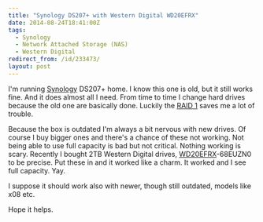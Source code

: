 ```yaml
---
title: "Synology DS207+ with Western Digital WD20EFRX"
date: 2014-08-24T18:41:00Z
tags:
  - Synology
  - Network Attached Storage (NAS)
  - Western Digital
redirect_from: /id/233473/
layout: post
---
```

I'm running [Synology][1] DS207+ home. I know this one is old, but it still works fine. And it does almost all I need. From time to time I change hard drives because the old one are basically done. Luckily the [RAID 1][2] saves me a lot of trouble.

<!-- excerpt -->

Because the box is outdated I'm always a bit nervous with new drives. Of course I buy bigger ones and there's a chance of these not working. Not being able to use full capacity is bad but not critical. Nothing working is scary. Recently I bought 2TB Western Digital drives, [WD20EFRX][3]-68EUZN0 to be precise. Put these in and it worked like a charm. It worked and I see full capacity. Yay.

I suppose it should work also with newer, though still outdated, models like x08 etc.

Hope it helps.  

[1]: https://www.synology.com/en-global/
[2]: http://en.wikipedia.org/wiki/Standard_RAID_levels#RAID_1
[3]: http://wdc.com/global/products/specs/?driveID=1086&language=1